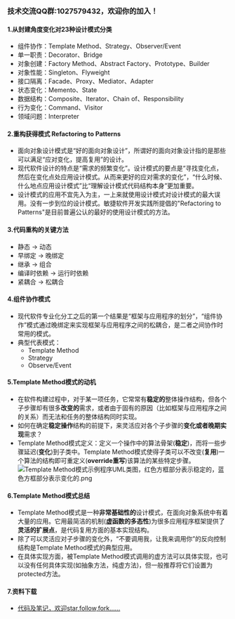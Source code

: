 ### 技术交流QQ群:1027579432，欢迎你的加入！
#### 1.从封建角度变化对23种设计模式分类
- 组件协作：Template Method、Strategy、Observer/Event
- 单一职责：Decorator、Bridge
- 对象创建：Factory Method、Abstract Factory、Prototype、Builder
- 对象性能：Singleton、Flyweight
- 接口隔离：Facade、Proxy、Mediator、Adapter
- 状态变化：Memento、State
- 数据结构：Composite、Iterator、Chain of、Responsibility
- 行为变化：Command、Visitor
- 领域问题：Interpreter
#### 2.重构获得模式 Refactoring to Patterns
- 面向对象设计模式是“好的面向对象设计”，所谓好的面向对象设计指的是那些可以满足“应对变化，提高复用”的设计。
- 现代软件设计的特点是“需求的频繁变化”。设计模式的要点是“寻找变化点，然后在变化点处应用设计模式。从而来更好的应对需求的变化”，“什么时候、什么地点应用设计模式”比“理解设计模式代码结构本身”更加重要。
- 设计模式的应用不宜先入为主，一上来就使用设计模式对设计模式的最大误用。没有一步到位的设计模式。敏捷软件开发实践所提倡的"Refactoring to Patterns"是目前普遍公认的最好的使用设计模式的方法。
#### 3.代码重构的关键方法
- 静态 → 动态
- 早绑定 → 晚绑定
- 继承 → 组合
- 编译时依赖 → 运行时依赖
- 紧耦合 → 松耦合
#### 4.组件协作模式
- 现代软件专业化分工之后的第一个结果是“框架与应用程序的划分”，“组件协作”模式通过晚绑定来实现框架与应用程序之间的松耦合，是二者之间协作时常用的模式。
- 典型代表模式：
    - Template Method
    - Strategy
    - Observe/Event
#### 5.Template Method模式的动机
- 在软件构建过程中，对于某一项任务，它常常有**稳定的**整体操作结构，但各个子步骤却有很多**改变的**需求，或者由于固有的原因（比如框架与应用程序之间的关系）而无法和任务的整体结构同时实现。
- 如何在确定**稳定操作**结构的前提下，来灵活应对各个子步骤的**变化或者晚期实现**需求？
- Template Method模式定义：定义一个操作中的算法骨架(**稳定**)，而将一些步骤延迟(**变化**)到子类中。Template Method模式使得子类可以不改变(**复用**)一个算法的结构即可重定义(**override重写**)该算法的某些特定步骤。
![Template Method模式示例程序UML类图，红色方框部分表示稳定的，蓝色方框部分表示变化的.png](https://upload-images.jianshu.io/upload_images/13407176-4012e5acc046a68b.png?imageMogr2/auto-orient/strip%7CimageView2/2/w/1240)
#### 6.Template Method模式总结
- Template Method模式是一种**非常基础性的**设计模式，在面向对象系统中有着大量的应用。它用最简洁的机制(**虚函数的多态性**)为很多应用程序框架提供了**灵活的扩展点**，是代码复用方面的基本实现结构。
- 除了可以灵活应对子步骤的变化外，“不要调用我，让我来调用你”的反向控制结构是Template Method模式的典型应用。
- 在具体实现方面，被Template Method模式调用的虚方法可以具体实现，也可以没有任何具体实现(如抽象方法，纯虚方法)，但一般推荐将它们设置为protected方法。
#### 7.资料下载
- [代码及笔记，欢迎star,follow,fork......](https://github.com/cdlwhm1217096231/cpp_ws/tree/master/C%2B%2B%E8%AE%BE%E8%AE%A1%E6%A8%A1%E5%BC%8F)